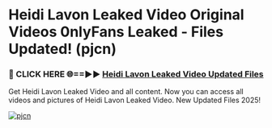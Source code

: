 # Heidi Lavon Leaked Video Original Videos 0nlyFans Leaked - Files Updated! (pjcn)

<h3>🔴 CLICK HERE 🌐==►► <a href="https://tinyurl.com/ehrbuxhb" rel="nofollow">Heidi Lavon Leaked Video Updated Files</a></h3>

Get Heidi Lavon Leaked Video and all content. Now you can access all videos and pictures of Heidi Lavon Leaked Video. New Updated Files 2025!

[![pjcn](https://i.imgur.com/lVYEuWS.gif)](https://tinyurl.com/ehrbuxhb)
